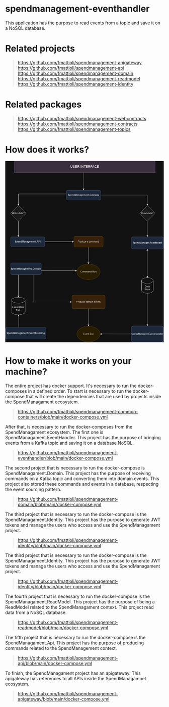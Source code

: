 # spendmanagement-eventhandler
This application has the purpose to read events from a topic and save it on a NoSQL database.

# Related projects
> https://github.com/fmattioli/spendmanagement-apigateway <br/>
> https://github.com/fmattioli/spendmanagement-api <br/>
> https://github.com/fmattioli/spendmanagement-domain <br/>
> https://github.com/fmattioli/spendmanagement-readmodel <br/>
> https://github.com/fmattioli/spendmanagement-identity 

# Related packages
> https://github.com/fmattioli/spendmanagement-webcontracts <br/>
> https://github.com/fmattioli/spendmanagement-contracts <br/>
> https://github.com/fmattioli/spendmanagement-topics

# How does it works?
![Alt text](SpendManagementDiagramFlow.jpg?raw=true "Title")
# How to make it works on your machine?
The entire project has docker support.
It's necessary to run the docker-composes in a defined order.
To start is necessary to run the docker-compose that will create the dependencies that are used by projects inside the SpendManagament ecosystem.
> https://github.com/fmattioli/spendmanagement-common-containers/blob/main/docker-compose.yml

After that, is necessary to run the docker-composes from the SpendManagament ecosystem.
The first one is SpendManagament.EventHandler. This project has the purpose of bringing events from a Kafka topic and saving it on a database NoSQL.
> https://github.com/fmattioli/spendmanagement-eventhandler/blob/main/docker-compose.yml

The second project that is necessary to run the docker-compose is SpendManagament.Domain. This project has the purpose of receiving commands on a Kafka topic and converting them into domain events. 
This project also stored these commands and events in a database, respecting the event sourcing pattern.
> https://github.com/fmattioli/spendmanagement-domain/blob/main/docker-compose.yml

The third project that is necessary to run the docker-compose is the SpendManagament.Identity. This project has the purpose to generate JWT tokens and manage the users who access and use the SpendManagament project.
>https://github.com/fmattioli/spendmanagement-identity/blob/main/docker-compose.yml

The third project that is necessary to run the docker-compose is the SpendManagament.Identity. This project has the purpose to generate JWT tokens and manage the users who access and use the SpendManagament project.
> https://github.com/fmattioli/spendmanagement-identity/blob/main/docker-compose.yml

The fourth project that is necessary to run the docker-compose is the SpendManagament.ReadModel. This project has the purpose of being a ReadModel related to the SpendManagament context.
This project read data from a NoSQL database. 
> https://github.com/fmattioli/spendmanagement-readmodel/blob/main/docker-compose.yml

The fifth project that is necessary to run the docker-compose is the SpendManagament.Api. This project has the purpose of producing commands related to the SpendManagement context.
> https://github.com/fmattioli/spendmanagement-api/blob/main/docker-compose.yml

To finish, the SpendManagament project has an apigateway. This apigateway has references to all APIs inside the SpendManagamnet ecosystem. 
> https://github.com/fmattioli/spendmanagement-apigateway/blob/main/docker-compose.yml
